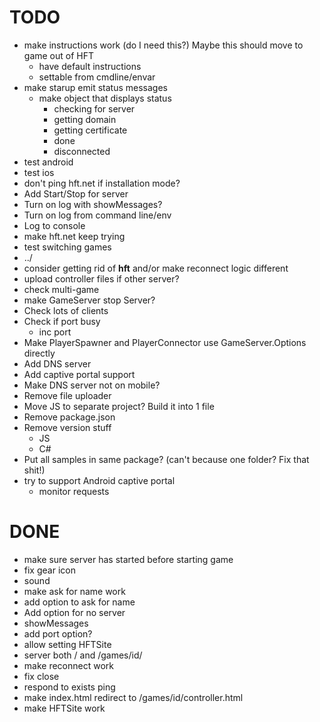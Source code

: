 ﻿TODO
====

*   make instructions work (do I need this?) Maybe this should move to game out of HFT
    *   have default instructions
    *   settable from cmdline/envar
*   make starup emit status messages
    *   make object that displays status
        *   checking for server
        *   getting domain
        *   getting certificate
        *   done
        *   disconnected
*   test android
*   test ios
*   don't ping hft.net if installation mode?
*   Add Start/Stop for server
*   Turn on log with showMessages?
*   Turn on log from command line/env
*   Log to console
*   make hft.net keep trying
*   test switching games
*   ../
*   consider getting rid of __hft__ and/or make reconnect logic different
*   upload controller files if other server?
*   check multi-game
*   make GameServer stop Server?
*   Check lots of clients
*   Check if port busy
    *   inc port
*   Make PlayerSpawner and PlayerConnector use GameServer.Options directly
*   Add DNS server
*   Add captive portal support
*   Make DNS server not on mobile?
*   Remove file uploader
*   Move JS to separate project? Build it into 1 file
*   Remove package.json
*   Remove version stuff
    *   JS
    *   C#
*   Put all samples in same package? (can't because one folder? Fix that shit!)
*   try to support Android captive portal
    *   monitor requests

DONE
====

*   make sure server has started before starting game
*   fix gear icon
*   sound
*   make ask for name work
*   add option to ask for name
*   Add option for no server
*   showMessages
*   add port option?
*   allow setting HFTSite
*   server both / and /games/id/
*   make reconnect work
*   fix close
*   respond to exists ping
*   make index.html redirect to /games/id/controller.html
*   make HFTSite work


